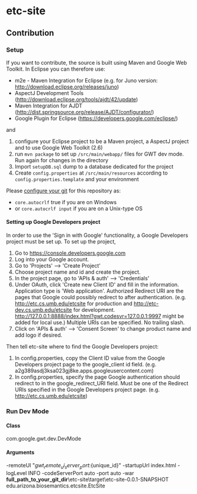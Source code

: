 etc-site
============

Contribution
----------

### Setup
If you want to contribute, the source is built using Maven and Google Web Toolkit.
In Eclipse you can therefore use:
* m2e - Maven Integration for Eclipse (e.g. for Juno version: http://download.eclipse.org/releases/juno)
* AspectJ Development Tools (http://download.eclipse.org/tools/ajdt/42/update)
* Maven Integration for AJDT (http://dist.springsource.org/release/AJDT/configurator/)
* Google Plugin for Eclipse (https://developers.google.com/eclipse/)

and 

1. configure your Eclipse project to be a Maven project, a AspectJ project and to use Google Web Toolkit (2.6)
2. run `mvn package` to set up `/src/main/webapp/` files for GWT dev mode. Run again for changes in the directory
3. Import `setupDB.sql` dump to a database dedicated for the project
6. Create `config.properties` at `/src/main/resources` according to `config.properties.template` and your environment

Please [configure your git](http://git-scm.com/book/en/Customizing-Git-Git-Configuration) for this repository as:
* `core.autocrlf` true if you are on Windows 
* or `core.autocrlf input` if you are on a Unix-type OS

#### Setting up Google Developers project
In order to use the 'Sign in with Google' functionality, a Google Developers project must be set up. To set up the project,

1. Go to https://console.developers.google.com
2. Log into your Google account.
3. Go to 'Projects' --> 'Create Project'
4. Choose project name and id and create the project. 
5. In the project page, go to 'APIs & auth' --> 'Credentials'
6. Under OAuth, click 'Create new Client ID' and fill in the information. Application type is 'Web application'. Authorized Redirect URI are the pages that Google could possibly redirect to after authentication. (e.g. http://etc.cs.umb.edu/etcsite for production and http://etc-dev.cs.umb.edu/etcsite for development. http://127.0.0.1:8888/index.html?gwt.codesvr=127.0.0.1:9997 might be added for local use.) Multiple URIs can be specified. No trailing slash. 
7. Click on 'APIs & auth' --> 'Consent Screen' to change product name and add logo if desired. 

Then tell etc-site where to find the Google Developers project: 

1. In config.properties, copy the Client ID value from the Google Developers project page to the google_client id field. (e.g. a2g389asdj3ksa023gj8ke.apps.googleusercontent.com)
2. In config.properties, specify the page Google authentication should redirect to in the google_redirect_URI field. Must be one of the Redirect URIs specified in the Google Developers project page. (e.g. http://etc.cs.umb.edu/etcsite) 

### Run Dev Mode

#### Class
com.google.gwt.dev.DevMode

#### Arguments
-remoteUI "${gwt_remote_ui_server_port}:${unique_id}" -startupUrl index.html -logLevel INFO -codeServerPort auto -port auto -war **full_path_to_your_git_dir**\etc-site\target\etc-site-0.0.1-SNAPSHOT edu.arizona.biosemantics.etcsite.EtcSite

